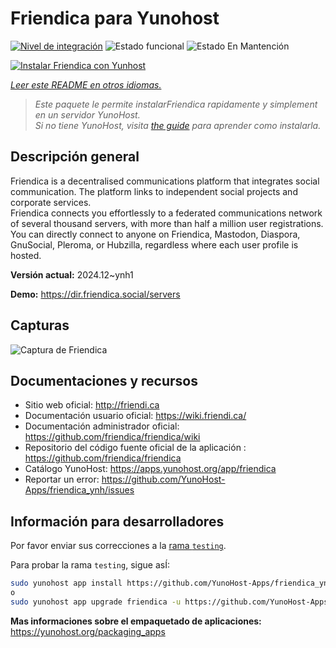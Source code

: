 <!--
Este archivo README esta generado automaticamente<https://github.com/YunoHost/apps/tree/master/tools/readme_generator>
No se debe editar a mano.
-->

# Friendica para Yunohost

[![Nivel de integración](https://apps.yunohost.org/badge/integration/friendica)](https://ci-apps.yunohost.org/ci/apps/friendica/)
![Estado funcional](https://apps.yunohost.org/badge/state/friendica)
![Estado En Mantención](https://apps.yunohost.org/badge/maintained/friendica)

[![Instalar Friendica con Yunhost](https://install-app.yunohost.org/install-with-yunohost.svg)](https://install-app.yunohost.org/?app=friendica)

*[Leer este README en otros idiomas.](./ALL_README.md)*

> *Este paquete le permite instalarFriendica rapidamente y simplement en un servidor YunoHost.*  
> *Si no tiene YunoHost, visita [the guide](https://yunohost.org/install) para aprender como instalarla.*

## Descripción general

Friendica is a decentralised communications platform that integrates social communication. The platform links to independent social projects and corporate services.  
Friendica connects you effortlessly to a federated communications network of several thousand servers, with more than half a million user registrations. You can directly connect to anyone on Friendica, Mastodon, Diaspora, GnuSocial, Pleroma, or Hubzilla, regardless where each user profile is hosted.


**Versión actual:** 2024.12~ynh1

**Demo:** <https://dir.friendica.social/servers>

## Capturas

![Captura de Friendica](./doc/screenshots/friendica-vier-profile.png)

## Documentaciones y recursos

- Sitio web oficial: <http://friendi.ca>
- Documentación usuario oficial: <https://wiki.friendi.ca/>
- Documentación administrador oficial: <https://github.com/friendica/friendica/wiki>
- Repositorio del código fuente oficial de la aplicación : <https://github.com/friendica/friendica>
- Catálogo YunoHost: <https://apps.yunohost.org/app/friendica>
- Reportar un error: <https://github.com/YunoHost-Apps/friendica_ynh/issues>

## Información para desarrolladores

Por favor enviar sus correcciones a la [rama `testing`](https://github.com/YunoHost-Apps/friendica_ynh/tree/testing).

Para probar la rama `testing`, sigue asÍ:

```bash
sudo yunohost app install https://github.com/YunoHost-Apps/friendica_ynh/tree/testing --debug
o
sudo yunohost app upgrade friendica -u https://github.com/YunoHost-Apps/friendica_ynh/tree/testing --debug
```

**Mas informaciones sobre el empaquetado de aplicaciones:** <https://yunohost.org/packaging_apps>

